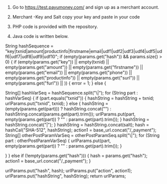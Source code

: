1. Go to https://test.payumoney.com/ and sign up as a merchant account.

2. Merchant -Key and Salt copy your key and paste in your code

3. PHP code is provided with the repository.

4. Java code is written below.

String hashSequence = "key|txnid|amount|productinfo|firstname|email|udf1|udf2|udf3|udf4|udf5|udf6|udf7|udf8|udf9|udf10";
if (empty(params.get("hash")) &amp;&amp; params.size() &gt; 0) {
if (empty(params.get("key")) || empty(txnid) || empty(params.get("amount")) || empty(params.get("firstname")) || empty(params.get("email")) || empty(params.get("phone")) || empty(params.get("productinfo")) || empty(params.get("surl")) || empty(params.get("furl")) || )) {
error = 1;
} else {
 
String[] hashVarSeq = hashSequence.split("\\|");
for (String part : hashVarSeq) {
if (part.equals("txnid")) {
hashString = hashString + txnid;
urlParams.put("txnid", txnid);
} else {
hashString = (empty(params.get(part))) ? hashString.concat("") : hashString.concat(params.get(part).trim());
urlParams.put(part, empty(params.get(part)) ? "" : params.get(part).trim());
}
hashString = hashString.concat("|");
}
hashString = hashString.concat(salt);
hash = hashCal("SHA-512", hashString);
action1 = base_url.concat("/_payment");
String[] otherPostParamVarSeq = otherPostParamSeq.split("\\|");
for (String part : otherPostParamVarSeq) {
urlParams.put(part, empty(params.get(part)) ? "" : params.get(part).trim());
}
 
}
} else if (!empty(params.get("hash"))) {
hash = params.get("hash");
action1 = base_url.concat("/_payment");
}
 
urlParams.put("hash", hash);
urlParams.put("action", action1);
urlParams.put("hashString", hashString);
return urlParams;
